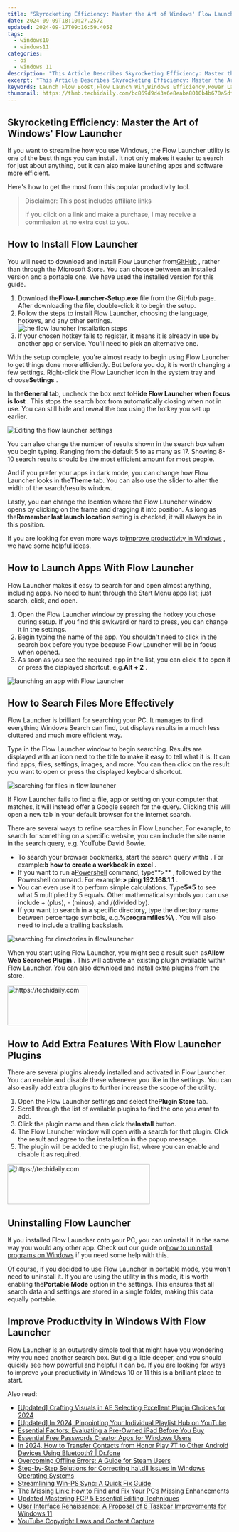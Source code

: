 ```yaml
---
title: "Skyrocketing Efficiency: Master the Art of Windows' Flow Launcher"
date: 2024-09-09T18:10:27.257Z
updated: 2024-09-17T09:16:59.405Z
tags:
  - windows10
  - windows11
categories:
  - os
  - windows 11
description: "This Article Describes Skyrocketing Efficiency: Master the Art of Windows' Flow Launcher"
excerpt: "This Article Describes Skyrocketing Efficiency: Master the Art of Windows' Flow Launcher"
keywords: Launch Flow Boost,Flow Launch Win,Windows Efficiency,Power Launch Trick,Optimize Launching,Quick Launch Pro,Enhanced Window Launch
thumbnail: https://thmb.techidaily.com/bc869d9d43a6e8eaba8010b4b670a5dfb48692bbace90e7ba999d6674c090e3f.jpg
---
```


## Skyrocketing Efficiency: Master the Art of Windows' Flow Launcher

 If you want to streamline how you use Windows, the Flow Launcher utility is one of the best things you can install. It not only makes it easier to search for just about anything, but it can also make launching apps and software more efficient.

Here's how to get the most from this popular productivity tool.

>  Disclaimer: This post includes affiliate links
>
>  If you click on a link and make a purchase, I may receive a commission at no extra cost to you.
>

## How to Install Flow Launcher

 You will need to download and install Flow Launcher from[GitHub](https://github.com/Flow-Launcher/Flow.Launcher/releases/tag/v1.9.5) , rather than through the Microsoft Store. You can choose between an installed version and a portable one. We have used the installed version for this guide.

1. Download the**Flow-Launcher-Setup.exe** file from the GitHub page. After downloading the file, double-click it to begin the setup.
2. Follow the steps to install Flow Launcher, choosing the language, hotkeys, and any other settings.  
![the flow launcher installation steps](https://static1.makeuseofimages.com/wordpress/wp-content/uploads/2022/12/flowlauncher-install.jpg)
3. If your chosen hotkey fails to register, it means it is already in use by another app or service. You'll need to pick an alternative one.

 With the setup complete, you're almost ready to begin using Flow Launcher to get things done more efficiently. But before you do, it is worth changing a few settings. Right-click the Flow Launcher icon in the system tray and choose**Settings** .

 In the**General** tab, uncheck the box next to**Hide Flow Launcher when focus is lost** . This stops the search box from automatically closing when not in use. You can still hide and reveal the box using the hotkey you set up earlier.

![Editing the flow launcher settings](https://static1.makeuseofimages.com/wordpress/wp-content/uploads/2022/12/flowlauncher-settings.jpg)

 You can also change the number of results shown in the search box when you begin typing. Ranging from the default 5 to as many as 17\. Showing 8-10 search results should be the most efficient amount for most people.

 And if you prefer your apps in dark mode, you can change how Flow Launcher looks in the**Theme** tab. You can also use the slider to alter the width of the search/results window.

 Lastly, you can change the location where the Flow Launcher window opens by clicking on the frame and dragging it into position. As long as the**Remember last launch location** setting is checked, it will always be in this position.

 If you are looking for even more ways to[improve productivity in Windows](https://www.makeuseof.com/set-up-windows-pc-maximum-productivity/) , we have some helpful ideas.

## How to Launch Apps With Flow Launcher

 Flow Launcher makes it easy to search for and open almost anything, including apps. No need to hunt through the Start Menu apps list; just search, click, and open.

1. Open the Flow Launcher window by pressing the hotkey you chose during setup. If you find this awkward or hard to press, you can change it in the settings.
2. Begin typing the name of the app. You shouldn't need to click in the search box before you type because Flow Launcher will be in focus when opened.
3. As soon as you see the required app in the list, you can click it to open it or press the displayed shortcut, e.g.**Alt + 2** .

![launching an app with Flow Launcher](https://static1.makeuseofimages.com/wordpress/wp-content/uploads/2022/12/flowlauncher-searchapp.jpg)

## How to Search Files More Effectively

 Flow Launcher is brilliant for searching your PC. It manages to find everything Windows Search can find, but displays results in a much less cluttered and much more efficient way.

 Type in the Flow Launcher window to begin searching. Results are displayed with an icon next to the title to make it easy to tell what it is. It can find apps, files, settings, images, and more. You can then click on the result you want to open or press the displayed keyboard shortcut.

![searching for files in flow launcher](https://static1.makeuseofimages.com/wordpress/wp-content/uploads/2022/12/flowlauncher-searchfiles.jpg)

 If Flow Launcher fails to find a file, app or setting on your computer that matches, it will instead offer a Google search for the query. Clicking this will open a new tab in your default browser for the Internet search.

 There are several ways to refine searches in Flow Launcher. For example, to search for something on a specific website, you can include the site name in the search query, e.g. YouTube David Bowie.

* To search your browser bookmarks, start the search query with**b** . For example:**b how to create a workbook in excel** .
* If you want to run a[Powershell](https://www.makeuseof.com/what-is-windows-powershell/) command, type**\>** , followed by the Powershell command. For example:**\> ping 192.168.1.1** .
* You can even use it to perform simple calculations. Type**5\*5** to see what 5 multiplied by 5 equals. Other mathematical symbols you can use include + (plus), - (minus), and /(divided by).
* If you want to search in a specific directory, type the directory name between percentage symbols, e.g.**%programfiles%\\** . You will also need to include a trailing backslash.

![searching for directories in flowlauncher](https://static1.makeuseofimages.com/wordpress/wp-content/uploads/2022/12/flowlauncher-searchdirectory.jpg)

 When you start using Flow Launcher, you might see a result such as**Allow Web Searches Plugin** . This will activate an existing plugin available within Flow Launcher. You can also download and install extra plugins from the store.

<!-- affiliate ads begin -->
<a href="https://25home.pxf.io/c/5597632/2123470/16836" target="_top" id="2123470">
  <img src="//a.impactradius-go.com/display-ad/16836-2123470" border="0" alt="https://techidaily.com" width="180" height="90"/>
</a>
<img height="0" width="0" src="https://25home.pxf.io/i/5597632/2123470/16836" style="position:absolute;visibility:hidden;" border="0" />
<!-- affiliate ads end -->

## How to Add Extra Features With Flow Launcher Plugins

 There are several plugins already installed and activated in Flow Launcher. You can enable and disable these whenever you like in the settings. You can also easily add extra plugins to further increase the scope of the utility.

1. Open the Flow Launcher settings and select the**Plugin Store** tab.
2. Scroll through the list of available plugins to find the one you want to add.
3. Click the plugin name and then click the**Install** button.
4. The Flow Launcher window will open with a search for that plugin. Click the result and agree to the installation in the popup message.
5. The plugin will be added to the plugin list, where you can enable and disable it as required.

<!-- affiliate ads begin -->
<a href="https://wigfever.sjv.io/c/5597632/2014853/22899" target="_top" id="2014853">
  <img src="//a.impactradius-go.com/display-ad/22899-2014853" border="0" alt="https://techidaily.com" width="320" height="90"/>
</a>
<img height="0" width="0" src="https://wigfever.sjv.io/i/5597632/2014853/22899" style="position:absolute;visibility:hidden;" border="0" />
<!-- affiliate ads end -->

## Uninstalling Flow Launcher

 If you installed Flow Launcher onto your PC, you can uninstall it in the same way you would any other app. Check out our guide on[how to uninstall programs on Windows](https://www.makeuseof.com/tag/how-to-uninstall-programs-on-windows-10/) if you need some help with this.

 Of course, if you decided to use Flow Launcher in portable mode, you won't need to uninstall it. If you are using the utility in this mode, it is worth enabling the**Portable Mode** option in the settings. This ensures that all search data and settings are stored in a single folder, making this data equally portable.

## Improve Productivity in Windows With Flow Launcher

 Flow Launcher is an outwardly simple tool that might have you wondering why you need another search box. But dig a little deeper, and you should quickly see how powerful and helpful it can be. If you are looking for ways to improve your productivity in Windows 10 or 11 this is a brilliant place to start.

<ins class="adsbygoogle"
     style="display:block"
     data-ad-format="autorelaxed"
     data-ad-client="ca-pub-7571918770474297"
     data-ad-slot="1223367746"></ins>

<ins class="adsbygoogle"
     style="display:block"
     data-ad-client="ca-pub-7571918770474297"
     data-ad-slot="8358498916"
     data-ad-format="auto"
     data-full-width-responsive="true"></ins>

<span class="atpl-alsoreadstyle">Also read:</span>
<div><ul>
<li><a href="https://fox-hovers.techidaily.com/updated-crafting-visuals-in-ae-selecting-excellent-plugin-choices-for-2024/"><u>[Updated] Crafting Visuals in AE Selecting Excellent Plugin Choices for 2024</u></a></li>
<li><a href="https://youtube-blog.techidaily.com/ed-in-2024-pinpointing-your-individual-playlist-hub-on-youtube/"><u>[Updated] In 2024, Pinpointing Your Individual Playlist Hub on YouTube</u></a></li>
<li><a href="https://buynow-reviews.techidaily.com/essential-factors-evaluating-a-pre-owned-ipad-before-you-buy/"><u>Essential Factors: Evaluating a Pre-Owned iPad Before You Buy</u></a></li>
<li><a href="https://win11.techidaily.com/essential-free-passwords-creator-apps-for-windows-users/"><u>Essential Free Passwords Creator Apps for Windows Users</u></a></li>
<li><a href="https://android-transfer.techidaily.com/in-2024-how-to-transfer-contacts-from-honor-play-7t-to-other-android-devices-using-bluetooth-drfone-by-drfone-transfer-from-android-transfer-from-android/"><u>In 2024, How to Transfer Contacts from Honor Play 7T to Other Android Devices Using Bluetooth? | Dr.fone</u></a></li>
<li><a href="https://win11.techidaily.com/overcoming-offline-errors-a-guide-for-steam-users/"><u>Overcoming Offline Errors: A Guide for Steam Users</u></a></li>
<li><a href="https://tech-recovery.techidaily.com/step-by-step-solutions-for-correcting-haldll-issues-in-windows-operating-systems/"><u>Step-by-Step Solutions for Correcting hal.dll Issues in Windows Operating Systems</u></a></li>
<li><a href="https://win11.techidaily.com/streamlining-win-ps-sync-a-quick-fix-guide/"><u>Streamlining Win-PS Sync: A Quick Fix Guide</u></a></li>
<li><a href="https://win11.techidaily.com/the-missing-link-how-to-find-and-fix-your-pcs-missing-enhancements/"><u>The Missing Link: How to Find and Fix Your PC’s Missing Enhancements</u></a></li>
<li><a href="https://smart-video-editing.techidaily.com/updated-mastering-fcp-5-essential-editing-techniques/"><u>Updated Mastering FCP 5 Essential Editing Techniques</u></a></li>
<li><a href="https://win11.techidaily.com/user-interface-renaissance-a-proposal-of-6-taskbar-improvements-for-windows-11/"><u>User Interface Renaissance: A Proposal of 6 Taskbar Improvements for Windows 11</u></a></li>
<li><a href="https://youtube-tips.techidaily.com/be-copyright-laws-and-content-capture/"><u>YouTube Copyright Laws and Content Capture</u></a></li>
</ul></div>

